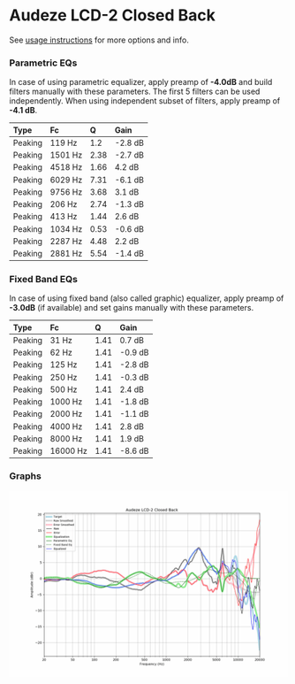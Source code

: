 # Audeze LCD-2 Closed Back
See [usage instructions](https://github.com/jaakkopasanen/AutoEq#usage) for more options and info.

### Parametric EQs
In case of using parametric equalizer, apply preamp of **-4.0dB** and build filters manually
with these parameters. The first 5 filters can be used independently.
When using independent subset of filters, apply preamp of **-4.1 dB**.

| Type    | Fc      |    Q | Gain    |
|:--------|:--------|:-----|:--------|
| Peaking | 119 Hz  | 1.2  | -2.8 dB |
| Peaking | 1501 Hz | 2.38 | -2.7 dB |
| Peaking | 4518 Hz | 1.66 | 4.2 dB  |
| Peaking | 6029 Hz | 7.31 | -6.1 dB |
| Peaking | 9756 Hz | 3.68 | 3.1 dB  |
| Peaking | 206 Hz  | 2.74 | -1.3 dB |
| Peaking | 413 Hz  | 1.44 | 2.6 dB  |
| Peaking | 1034 Hz | 0.53 | -0.6 dB |
| Peaking | 2287 Hz | 4.48 | 2.2 dB  |
| Peaking | 2881 Hz | 5.54 | -1.4 dB |

### Fixed Band EQs
In case of using fixed band (also called graphic) equalizer, apply preamp of **-3.0dB**
(if available) and set gains manually with these parameters.

| Type    | Fc       |    Q | Gain    |
|:--------|:---------|:-----|:--------|
| Peaking | 31 Hz    | 1.41 | 0.7 dB  |
| Peaking | 62 Hz    | 1.41 | -0.9 dB |
| Peaking | 125 Hz   | 1.41 | -2.8 dB |
| Peaking | 250 Hz   | 1.41 | -0.3 dB |
| Peaking | 500 Hz   | 1.41 | 2.4 dB  |
| Peaking | 1000 Hz  | 1.41 | -1.8 dB |
| Peaking | 2000 Hz  | 1.41 | -1.1 dB |
| Peaking | 4000 Hz  | 1.41 | 2.8 dB  |
| Peaking | 8000 Hz  | 1.41 | 1.9 dB  |
| Peaking | 16000 Hz | 1.41 | -8.6 dB |

### Graphs
![](./Audeze%20LCD-2%20Closed%20Back.png)